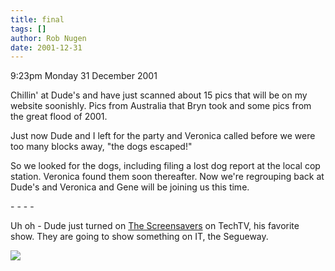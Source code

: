 ```yaml
---
title: final
tags: []
author: Rob Nugen
date: 2001-12-31
---
```


<p class=date>9:23pm Monday 31 December 2001</p>

<p>Chillin' at Dude's and have just scanned about 15
pics that will be on my website soonishly.  Pics from
Australia that Bryn took and some pics from the great
flood of 2001.</p>

<p>Just now Dude and I left for the party and Veronica
called before we were too many blocks away, "the dogs
escaped!"</p>

<p>So we looked for the dogs, including filing a lost
dog report at the local cop station.  Veronica found
them soon thereafter.  Now we're regrouping back at
Dude's and Veronica and Gene will be joining us this
time.</p>

<p>- - - -</p>

<p>Uh oh - Dude just turned on <a
href="http://www.thescreensavers.com">The
Screensavers</a> on TechTV, his favorite show.  They
are going to show something on IT, the Segueway.</p>

<p><img src="/images/rob/wL-ROB.gif"/></p>
